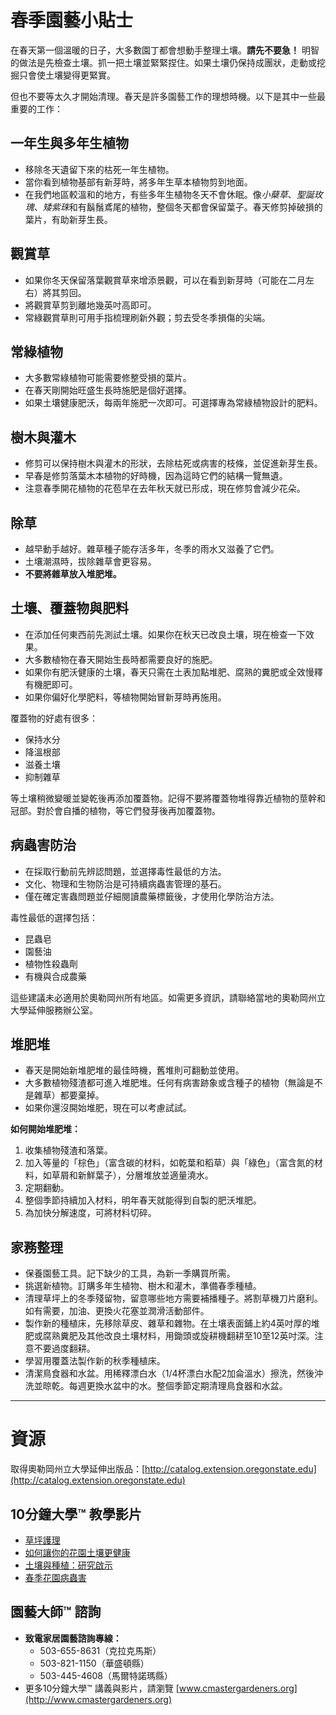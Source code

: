 # 春季園藝小貼士

在春天第一個溫暖的日子，大多數園丁都會想動手整理土壤。**請先不要急！** 明智的做法是先檢查土壤。抓一把土壤並緊緊捏住。如果土壤仍保持成團狀，走動或挖掘只會使土壤變得更緊實。

但也不要等太久才開始清理。春天是許多園藝工作的理想時機。以下是其中一些最重要的工作：

## 一年生與多年生植物

- 移除冬天遺留下來的枯死一年生植物。
- 當你看到植物基部有新芽時，將多年生草本植物剪到地面。
- 在我們地區較溫和的地方，有些多年生植物冬天不會休眠。像*小蘖草*、*聖誕玫瑰*、*矮紫珠*和有鬍鬚鳶尾的植物，整個冬天都會保留葉子。春天修剪掉破損的葉片，有助新芽生長。

## 觀賞草

- 如果你冬天保留落葉觀賞草來增添景觀，可以在看到新芽時（可能在二月左右）將其剪回。
- 將觀賞草剪到離地幾英吋高即可。
- 常綠觀賞草則可用手指梳理刷新外觀；剪去受冬季損傷的尖端。

## 常綠植物

- 大多數常綠植物可能需要修整受損的葉片。
- 在春天剛開始旺盛生長時施肥是個好選擇。
- 如果土壤健康肥沃，每兩年施肥一次即可。可選擇專為常綠植物設計的肥料。

## 樹木與灌木

- 修剪可以保持樹木與灌木的形狀，去除枯死或病害的枝條，並促進新芽生長。
- 早春是修剪落葉木本植物的好時機，因為這時它們的結構一覽無遺。
- 注意春季開花植物的花苞早在去年秋天就已形成，現在修剪會減少花朵。

## 除草

- 越早動手越好。雜草種子能存活多年，冬季的雨水又滋養了它們。
- 土壤潮濕時，拔除雜草會更容易。
- **不要將雜草放入堆肥堆。**

## 土壤、覆蓋物與肥料

- 在添加任何東西前先測試土壤。如果你在秋天已改良土壤，現在檢查一下效果。
- 大多數植物在春天開始生長時都需要良好的施肥。
- 如果你有肥沃健康的土壤，春天只需在土表加點堆肥、腐熟的糞肥或全效慢釋有機肥即可。
- 如果你偏好化學肥料，等植物開始冒新芽時再施用。

覆蓋物的好處有很多：
- 保持水分
- 降溫根部
- 滋養土壤
- 抑制雜草

等土壤稍微變暖並變乾後再添加覆蓋物。記得不要將覆蓋物堆得靠近植物的莖幹和冠部。對於會自播的植物，等它們發芽後再加覆蓋物。

## 病蟲害防治

- 在採取行動前先辨認問題，並選擇毒性最低的方法。
- 文化、物理和生物防治是可持續病蟲害管理的基石。
- 僅在確定害蟲問題並仔細閱讀農藥標籤後，才使用化學防治方法。

毒性最低的選擇包括：
- 昆蟲皂
- 園藝油
- 植物性殺蟲劑
- 有機與合成農藥

這些建議未必適用於奧勒岡州所有地區。如需更多資訊，請聯絡當地的奧勒岡州立大學延伸服務辦公室。

## 堆肥堆

- 春天是開始新堆肥堆的最佳時機，舊堆則可翻動並使用。
- 大多數植物殘渣都可進入堆肥堆。任何有病害跡象或含種子的植物（無論是不是雜草）都要棄掉。
- 如果你還沒開始堆肥，現在可以考慮試試。

**如何開始堆肥堆：**
1. 收集植物殘渣和落葉。
2. 加入等量的「棕色」（富含碳的材料，如乾葉和稻草）與「綠色」（富含氮的材料，如草屑和新鮮葉子），分層堆放並適量澆水。
3. 定期翻動。
4. 整個季節持續加入材料，明年春天就能得到自製的肥沃堆肥。
5. 為加快分解速度，可將材料切碎。

## 家務整理

- 保養園藝工具。記下缺少的工具，為新一季購買所需。
- 挑選新植物。訂購多年生植物、樹木和灌木，準備春季種植。
- 清理草坪上的冬季殘留物，留意哪些地方需要補播種子。將割草機刀片磨利。如有需要，加油、更換火花塞並潤滑活動部件。
- 製作新的種植床，先移除草皮、雜草和雜物。在土壤表面鋪上約4英吋厚的堆肥或腐熟糞肥及其他改良土壤材料，用鋤頭或旋耕機翻耕至10至12英吋深。注意不要過度翻耕。
- 學習用覆蓋法製作新的秋季種植床。
- 清潔鳥食器和水盆。用稀釋漂白水（1/4杯漂白水配2加侖溫水）擦洗，然後沖洗並晾乾。每週更換水盆中的水。整個季節定期清理鳥食器和水盆。

---

# 資源

取得奧勒岡州立大學延伸出版品：[http://catalog.extension.oregonstate.edu](http://catalog.extension.oregonstate.edu)

## 10分鐘大學™ 教學影片

- [草坪護理](https://www.youtube.com/watch?v=rZ-Fp68FxDc)
- [如何讓你的花園土壤更健康](https://www.youtube.com/watch?v=4Vjhm-Y-IUY)
- [土壤與種植：研究啟示](https://www.youtube.com/watch?v=ZDaZa7P5zSI&list=PLZEzoOaZqnfoVPUYtXji6wgWSrpzS6l7b)
- [春季花園病蟲害](https://www.youtube.com/watch?v=kjIuwoYCkmY)

## 園藝大師™ 諮詢

- **致電家居園藝諮詢專線：**
  - 503-655-8631（克拉克馬斯）
  - 503-821-1150（華盛頓縣）
  - 503-445-4608（馬爾特諾瑪縣）
- 更多10分鐘大學™ 講義與影片，請瀏覽 [www.cmastergardeners.org](http://www.cmastergardeners.org)

